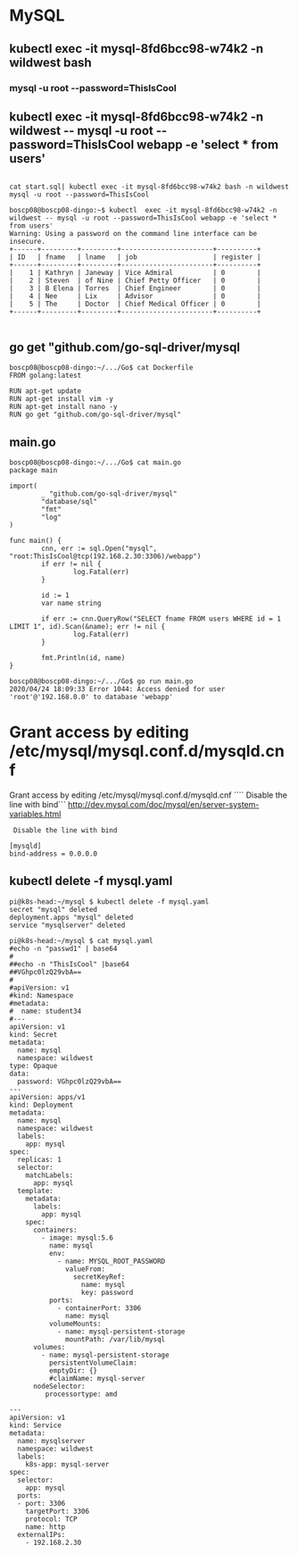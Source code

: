 # MySQL

## kubectl exec -it mysql-8fd6bcc98-w74k2 -n wildwest  bash

### mysql -u root --password=ThisIsCool

## kubectl exec -it mysql-8fd6bcc98-w74k2 -n wildwest -- mysql -u root --password=ThisIsCool webapp -e 'select * from users'

````

cat start.sql| kubectl exec -it mysql-8fd6bcc98-w74k2 bash -n wildwest
mysql -u root --password=ThisIsCool

boscp08@boscp08-dingo:~$ kubectl  exec -it mysql-8fd6bcc98-w74k2 -n wildwest -- mysql -u root --password=ThisIsCool webapp -e 'select * from users'
Warning: Using a password on the command line interface can be insecure.
+------+---------+---------+-----------------------+----------+
| ID   | fname   | lname   | job                   | register |
+------+---------+---------+-----------------------+----------+
|    1 | Kathryn | Janeway | Vice Admiral          | 0        |
|    2 | Steven  | of Nine | Chief Petty Officer   | 0        |
|    3 | B Elena | Torres  | Chief Engineer        | 0        |
|    4 | Nee     | Lix     | Advisor               | 0        |
|    5 | The     | Doctor  | Chief Medical Officer | 0        |
+------+---------+---------+-----------------------+----------+


````
##  go get "github.com/go-sql-driver/mysql

````
boscp08@boscp08-dingo:~/.../Go$ cat Dockerfile 
FROM golang:latest

RUN apt-get update
RUN apt-get install vim -y
RUN apt-get install nano -y
RUN go get "github.com/go-sql-driver/mysql"
````




## main.go
````
boscp08@boscp08-dingo:~/.../Go$ cat main.go
package main

import(
        _ "github.com/go-sql-driver/mysql"
        "database/sql"
        "fmt"
        "log"
)

func main() {
        cnn, err := sql.Open("mysql", "root:ThisIsCool@tcp(192.168.2.30:3306)/webapp")
        if err != nil {
                log.Fatal(err)
        }

        id := 1
        var name string

        if err := cnn.QueryRow("SELECT fname FROM users WHERE id = 1 LIMIT 1", id).Scan(&name); err != nil {
                log.Fatal(err)
        }

        fmt.Println(id, name)
}
````

````
boscp08@boscp08-dingo:~/.../Go$ go run main.go 
2020/04/24 18:09:33 Error 1044: Access denied for user 'root'@'192.168.0.0' to database 'webapp'
````


#  Grant access by editing /etc/mysql/mysql.conf.d/mysqld.cnf 
Grant access by editing /etc/mysql/mysql.conf.d/mysqld.cnf ```` Disable the line with bind```
http://dev.mysql.com/doc/mysql/en/server-system-variables.html


```` Disable the line with bind````

````
[mysqld]    
bind-address = 0.0.0.0
````
## kubectl delete -f mysql.yaml
````
pi@k8s-head:~/mysql $ kubectl delete -f mysql.yaml
secret "mysql" deleted
deployment.apps "mysql" deleted
service "mysqlserver" deleted

````

````
pi@k8s-head:~/mysql $ cat mysql.yaml
#echo -n "passwd1" | base64
#
##echo -n "ThisIsCool" |base64
##VGhpc0lzQ29vbA==
#
#apiVersion: v1
#kind: Namespace
#metadata:
#  name: student34
#---
apiVersion: v1
kind: Secret
metadata:
  name: mysql
  namespace: wildwest
type: Opaque
data:
  password: VGhpc0lzQ29vbA==
---
apiVersion: apps/v1
kind: Deployment
metadata:
  name: mysql
  namespace: wildwest
  labels:
    app: mysql
spec:
  replicas: 1
  selector:
    matchLabels:
      app: mysql
  template:
    metadata:
      labels:
        app: mysql
    spec:
      containers:
        - image: mysql:5.6
          name: mysql
          env:
            - name: MYSQL_ROOT_PASSWORD
              valueFrom:
                secretKeyRef:
                  name: mysql
                  key: password
          ports:
            - containerPort: 3306
              name: mysql
          volumeMounts:
            - name: mysql-persistent-storage
              mountPath: /var/lib/mysql
      volumes:
        - name: mysql-persistent-storage
          persistentVolumeClaim:
          emptyDir: {}
          #claimName: mysql-server
      nodeSelector:
         processortype: amd

---
apiVersion: v1
kind: Service
metadata:
  name: mysqlserver
  namespace: wildwest
  labels:
    k8s-app: mysql-server
spec:
  selector:
    app: mysql
  ports:
  - port: 3306
    targetPort: 3306
    protocol: TCP
    name: http
  externalIPs:
    - 192.168.2.30

````
